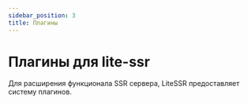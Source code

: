 ```yaml
---
sidebar_position: 3
title: Плагины
---
```


# Плагины для lite-ssr

Для расширения функционала SSR сервера, LiteSSR предоставляет систему плагинов.
